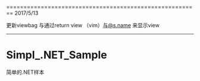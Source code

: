 
========================================================
2017/5/13

更新viewbag 与通过return view （vim）与@s.name 来显示view

--------------------------------------------------------

# Simpl_.NET_Sample
简单的.NET样本
